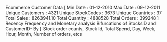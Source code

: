 Ecommerce Customer Data 
[ Min Date : 01-12-2010
Max Date : 09-12-2011
Unique Customers : 4321
Unique StockCodes : 3673
Unique Countries : 37
Total Sales : 8263941.10
Total Quantity : 4888528
Total Orders : 399248  ]
Recency Frequency and Monetary analysis
Bifurcations of StocksID and CustomerID- By [ Stock order counts, Stock Id, Total Spend, Day, Week, Hour, Month, Number of orders, etcs
